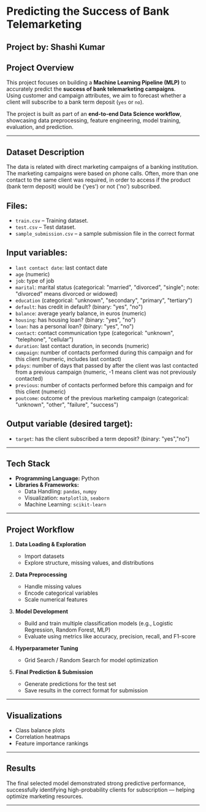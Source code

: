 # Predicting the Success of Bank Telemarketing

## Project by: Shashi Kumar

## Project Overview
This project focuses on building a **Machine Learning Pipeline (MLP)** to accurately predict the **success of bank telemarketing campaigns**.  
Using customer and campaign attributes, we aim to forecast whether a client will subscribe to a bank term deposit (`yes` or `no`).  

The project is built as part of an **end-to-end Data Science workflow**, showcasing data preprocessing, feature engineering, model training, evaluation, and prediction.

---

## Dataset Description
The data is related with direct marketing campaigns of a banking institution. The marketing campaigns were based on phone calls. Often, more than one contact to the same client was required, in order to access if the product (bank term deposit) would be ('yes') or not ('no') subscribed.

## Files:
- `train.csv` – Training dataset.
- `test.csv` – Test dataset.
- `sample_submission.csv` – a sample submission file in the correct format

## Input variables:
- `last contact date`: last contact date
- `age` (numeric)
- `job`: type of job
- `marital`: marital status (categorical: "married", "divorced", "single"; note: "divorced" means divorced or widowed)
- `education` (categorical: "unknown", "secondary", "primary", "tertiary")
- `default`: has credit in default? (binary: "yes", "no")
- `balance`: average yearly balance, in euros (numeric)
- `housing`: has housing loan? (binary: "yes", "no")
- `loan`: has a personal loan? (binary: "yes", "no")
- `contact`: contact communication type (categorical: "unknown", "telephone", "cellular")
- `duration`: last contact duration, in seconds (numeric)
- `campaign`: number of contacts performed during this campaign and for this client (numeric, includes last contact)
- `pdays`: number of days that passed by after the client was last contacted from a previous campaign (numeric, -1 means client was not previously contacted)
- `previous`: number of contacts performed before this campaign and for this client (numeric)
- `poutcome`: outcome of the previous marketing campaign (categorical: "unknown", "other", "failure", "success")

## Output variable (desired target):
- `target`: has the client subscribed a term deposit? (binary: "yes","no")

---

## Tech Stack
- **Programming Language:** Python
- **Libraries & Frameworks:**
  - Data Handling: `pandas`, `numpy`
  - Visualization: `matplotlib`, `seaborn`
  - Machine Learning: `scikit-learn`

---

## Project Workflow
1. **Data Loading & Exploration**  
   - Import datasets  
   - Explore structure, missing values, and distributions  

2. **Data Preprocessing**  
   - Handle missing values  
   - Encode categorical variables  
   - Scale numerical features  

3. **Model Development**  
   - Build and train multiple classification models (e.g., Logistic Regression, Random Forest, MLP)  
   - Evaluate using metrics like accuracy, precision, recall, and F1-score  

4. **Hyperparameter Tuning**  
   - Grid Search / Random Search for model optimization  

5. **Final Prediction & Submission**  
   - Generate predictions for the test set  
   - Save results in the correct format for submission  

---

## Visualizations
- Class balance plots  
- Correlation heatmaps  
- Feature importance rankings  

---

## Results
The final selected model demonstrated strong predictive performance, successfully identifying high-probability clients for subscription — helping optimize marketing resources.

---
